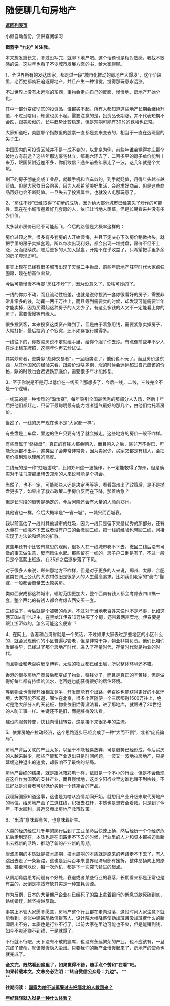 # 随便聊几句房地产

[**返回列表页**](/gzh/九边)

小懒自动备份，仅供查阅学习

******戳蓝字 **“九边”** 关注我。******

本来想发篇长文，不过没写完，就聊下地产吧。这个话题也是相对敏感，我找不敏感的说。这些年也看了不少城市发展方面的书，给大家聊聊。

1、全世界所有的发达国家，都走过一段“城市化推动的房地产大爆发”，这个阶段里，老百姓都疯狂追逐房地产，并且产生一种错觉，觉得那玩意永远涨。

不过世界上没有永远涨的东西，事物会走向自己的反面，慢慢地，房地产开始分化。

其中一部分变成彻底的投资品，谁都买不起，所有人都知道这些地产长期会继续升值，不过没啥用，知道也买不起。需要注意的是，投资品长期涨，并不代表短期不会跌，跟美股似的，长牛趋势比较稳定，但是短期可能有30%的跌幅也正常。

大家知道吧，美股那个指数里的股票一直都是变来变去的，相当于一直在选班里的尖子生。

中国国内的可投资区域并不是一成不变的，以北京为例，前些年谁会觉得亦庄那个破地方有前途？这些年那边豪宅林立，都跑六环去了，二百多平的房子单价能到十来万，跟国贸附近差不多，你们敢信？通州前些年暴走了一波，这几年就是个大坑。

剩下的房子彻底变成工业品，就跟手机和汽车似的，到手就贬值，用得年头越长越贬值。但是大家依旧会购买，因为人都希望美好生活，会追求好商品，但是这些商品再好也会不断贬值。一旦失去了投资属性，也就没人屯那玩意了。

2、“房住不炒”已经取得了初步的成功，因为绝大部分城市已经丧失了炒作的可能性，现在在小城市握着好几套房的人，依旧让当地人羡慕，但是长期看来并没有多少价值。

太多城市房价已经不可能起飞，今后的路径是大概率这样的：

房价过顶之后，很多有多套房的人开始懊悔，并且下定决心下次房价稍微抬头，就把手里的房子卖掉套现。所以每次出现利好，都会出现一堆抛盘，房价不但不上涨，反而继续跌。随后更多的人加入抛盘，开始不在乎收益了，只希望把手里多余的房子套现即可。

事实上现在已经有很多城市出现了天量二手抛盘，前些年房地产狂奔时代大家疯狂囤房，现在想高位出货。

今后可能慢慢不再提“房住不炒”了，因为没意义了，没啥可炒的了。

一线的你炒不动，而且流动性极差，也就是说你投资一套你很看好的房子，需要非常非常多的钱，动辄一两千万往上，而且等到需要卖的时候，却发现可能需要半年才能卖掉，因为买得起这种房子的人太少了，有这么多钱的人又不一定能看上你的房子，需要慢慢等有缘人。

很多投资客，本来投资这类资产赚到了，但是由于着急用钱，需要紧急卖掉房子，大幅打折，最后投资了个寂寞，还不如存银行赚得多。

一线往下的，你敢囤房说不定就砸手里，给你个胆子你去炒。有点像前些年不少人在炒出租车牌照，这两年你再去炒试试。

其实炒房者，更类似“趋势交易者”，一旦趋势没了，他们也不玩了。而且房价这东西，从其他国家的经验来看，跟股价没啥差别，涨的时候会远远超过自己应该的价格，跌的时候也会远远跌穿底价，需要很多年才能修复。

3、至于你说是不是可以低价在一线买？那想多了，今后一线，二线，三线完全不是一个逻辑。

一线玩的是一种惨烈的“淘汰赛”，每年吸引全国最优秀的那部分人入场，然后十年后把他们都赶走，只留下最聪明最有能力或者运气最好的那几个，由他们给托着房价。

当然了，一线的房产现在也不是“大家都一样”。

有些盘是上车盘，里边的住户只要有钱了就会搬走，这些地方的房价一般不咋样。

有些盘属于“终极盘”，真正的有钱人都会购入，而且购入之后，除非万不得已，可能永远都不出手，这类盘子会非常非常贵，因为卖家少，买家又都是有钱人，会把房价推到难以理解的高度。

二线玩的是一种“虹吸游戏”，比如郑州这一波操作，不一定能救得了郑州，但是确实对于驻马店那里想去郑州的人来说可能是个机会。

当然了，也不一定，可能那些人还是决定再等等，看看郑州出了政策后，是不是抛盘更多了，如果出了救市政策二手房价反而在下降，那着啥急？

但是长时段的趋势是确定的，今后河南还会有大量的人涌向郑州。

其他省也一样，今后大概率是“一省一城”，一城兴而百城衰。

我以前高估了一线对其他城市的虹吸，因为一线只是留下来最优秀的那部分，还有大量在一线混不下去或者没有户口的会撤回二线，把一线的经验也带回二线，间接实现了方法论和经验的扩散。

这些年还有个比较有意思的观察，很多人在一线城市卷不下去，撤回二线后没有可做的事去做生意，反而风生水起。那些留在一线的，房子户口倒是有了，不过一般只是个高薪上班族，在35岁之后逐步落了下风。

对于很多人来说，郑州那地方不咋样，但是对于更多的人来说，郑州、太原、合肥这类在网上公认的大农村依旧是很多人的人生最高追求。比如我们老家的“豪门”娶嫁，一般都会商量去太原买房。

类似西安成都这种城市，辐射范围更加大，整个西南有钱人都会考虑去四川搞一套，整个西北的有钱人都会考虑去西安买一套。

三线往下，今后就是个被吸的命运，不过对于当地老百姓来说也不是坏事，比如这两天B站有个UP主，在黑龙江伊春10万块买了个房，还带着两亩菜地。伊春要是跟江浙沪似的，怎么可能这么便宜
？

4、在网上，香港和台湾省就是一个笑话，不过如果大家去过那些地区的小区什么的，就会发现他们的小区普遍尽管老，但是非常干净，物业非常负责。他们比咱们发展得早，已经过了那个房地产时代，进入了存量时代，存量时代就是物业的时代。

而且物业和老百姓反复博弈，太烂的物业都已经出局，所以整体环境还不错。

香港的很多房地产商最后都变成了物业，赚钱少了，而且是真正的辛苦钱，但是做得好每年都有持续的流水，老百姓也能获得很好的居住环境。

等到物业也慢慢开始相互竞争，开发商能有个出路，老百姓也能获得更好的小区环境。大家可能不知道，哪怕在北京，很多小区随便一个三居都得1500万往上，绝对是绝大部分人的天花板，物业依旧烂得没法看，进了那地库，就跟进了20世纪的人防工事一样。关键还不是旧，而是脏得没法看。

建设向服务转变，快钱向慢钱转变，这是接下来很多年的主流。

5、依靠房地产拉动经济，这个思路逐步已经变成了一种“大而不倒”，或者“庞氏骗局”。

房地产背后关联的产业太多，以至于不能轻易放弃，可是趋势已经形成，今后买房的人越来越少，那些产能和产业退出只是时间问题，一波又一波地拉房地产，只是延缓这种退出的速度，却影响不了最终的结局。

房地产最终的结果，就是跟冰箱彩电一样，依旧是一个不小的行业，但是不会像现在这样作为国家的支柱产业，而且慢慢地，这类夕阳行业里边谁也赚不到啥钱。不过好处是消费者可以低价买到一个还凑合的产品。

我理解国家知道这事，这也是为啥从疫情期间开始，就想用产业升级来取代房地产的地位，给房地产画了三道红线，积极去杠杆，本质也是想安全着陆。只是到了今年，不太顺利，最近又频出房地产救市政策。

6、“出清”意味着痛苦，也意味着新生。

人类的经济经过几千年的爬行后到了工业革命后快速上扬，然后经历一个个经济危机后走到现在，本质也是在旧路走不下去的时候，行业里的人才和资本都被迫重新出去找新的活路，推动了新的产业新的周期。

康波周期的本质就是技术周期，技术周期的本质就是原来的老路走不下去了，有人跳出去走了一条新路。这也是近两百年来世界经济局部有挫折，整体昂扬向上的原因。甚至可以说，每一次危机，都是下一次突飞猛进的起点。

从周期角度思考问题有个好处，衰退或者某些行业的衰落，长期看来都是正常也是有益的，反倒是抱残守缺其实是一种空耗资源。

作为反例，日本的大量僵尸企业在已经死了的路上拿着银行的低息贷款死磕到底，路线错误，越坚持越反动。

事实上不管大家愿不愿意，房地产整个行业都在走向没落，这段时间大家注意下就能看到，类似中建某局微信群骂人、设计院大幅降薪使劲加班且没加班费什么的新闻层出不穷，本质也是行业不行了。以前大家在里边可能也不爽，但是能赚到钱，如今不爽还赚不到钱，于是就爆了。

不行就不行吧，天下没有不散的筵席，也没有永远繁荣的产业，也不应该有，一旦完成了使命，就该慢慢隐入尘烟。只要我们的新产业慢慢起来了，房地产的使命也就完成了。

 **全文完，既然看到这里了，如果觉得不错，随手点个赞和“在看”吧。**  
 **如果转载本文，文末务必注明：“转自微信公众号：九边”。** **  
**

 **往期阅读：**
**[国家为啥不派军警过去把缅北的人救回来？](http://mp.weixin.qq.com/s?__biz=MzUzMjY0NDY4Ng==&mid=2247499837&idx=1&sn=f9522d85181d8736f8a31a4bfbd89c1b&chksm=fab2961ccdc51f0a5888c9c22f4f38c497d388020917492ac73e7c77ea242ff7f38bcfb99fdd&scene=21#wechat_redirect)**

**[年纪轻轻就入狱是一种什么体验？](http://mp.weixin.qq.com/s?__biz=MzUzMjY0NDY4Ng==&mid=2247499820&idx=1&sn=6f14ae790c3268dbf38a7dcdd75e5db5&chksm=fab2960dcdc51f1b81f34bae3fa8c895e4e1b49a6f20a9858d453c0c81bfbed3575712eb5d4a&scene=21#wechat_redirect)**

  


